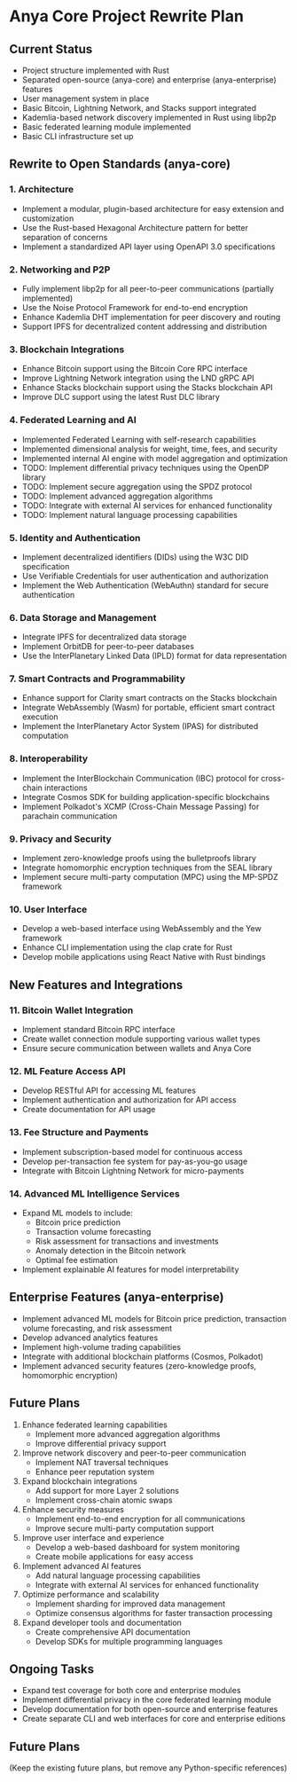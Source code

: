# Anya Core Project Rewrite Plan

## Current Status

- Project structure implemented with Rust
- Separated open-source (anya-core) and enterprise (anya-enterprise) features
- User management system in place
- Basic Bitcoin, Lightning Network, and Stacks support integrated
- Kademlia-based network discovery implemented in Rust using libp2p
- Basic federated learning module implemented
- Basic CLI infrastructure set up

## Rewrite to Open Standards (anya-core)

### 1. Architecture

- Implement a modular, plugin-based architecture for easy extension and customization
- Use the Rust-based Hexagonal Architecture pattern for better separation of concerns
- Implement a standardized API layer using OpenAPI 3.0 specifications

### 2. Networking and P2P

- Fully implement libp2p for all peer-to-peer communications (partially implemented)
- Use the Noise Protocol Framework for end-to-end encryption
- Enhance Kademlia DHT implementation for peer discovery and routing
- Support IPFS for decentralized content addressing and distribution

### 3. Blockchain Integrations

- Enhance Bitcoin support using the Bitcoin Core RPC interface
- Improve Lightning Network integration using the LND gRPC API
- Enhance Stacks blockchain support using the Stacks blockchain API
- Improve DLC support using the latest Rust DLC library

### 4. Federated Learning and AI

- Implemented Federated Learning with self-research capabilities
- Implemented dimensional analysis for weight, time, fees, and security
- Implemented internal AI engine with model aggregation and optimization
- TODO: Implement differential privacy techniques using the OpenDP library
- TODO: Implement secure aggregation using the SPDZ protocol
- TODO: Implement advanced aggregation algorithms
- TODO: Integrate with external AI services for enhanced functionality
- TODO: Implement natural language processing capabilities

### 5. Identity and Authentication

- Implement decentralized identifiers (DIDs) using the W3C DID specification
- Use Verifiable Credentials for user authentication and authorization
- Implement the Web Authentication (WebAuthn) standard for secure authentication

### 6. Data Storage and Management

- Integrate IPFS for decentralized data storage
- Implement OrbitDB for peer-to-peer databases
- Use the InterPlanetary Linked Data (IPLD) format for data representation

### 7. Smart Contracts and Programmability

- Enhance support for Clarity smart contracts on the Stacks blockchain
- Integrate WebAssembly (Wasm) for portable, efficient smart contract execution
- Implement the InterPlanetary Actor System (IPAS) for distributed computation

### 8. Interoperability

- Implement the InterBlockchain Communication (IBC) protocol for cross-chain interactions
- Integrate Cosmos SDK for building application-specific blockchains
- Implement Polkadot's XCMP (Cross-Chain Message Passing) for parachain communication

### 9. Privacy and Security

- Implement zero-knowledge proofs using the bulletproofs library
- Integrate homomorphic encryption techniques from the SEAL library
- Implement secure multi-party computation (MPC) using the MP-SPDZ framework

### 10. User Interface

- Develop a web-based interface using WebAssembly and the Yew framework
- Enhance CLI implementation using the clap crate for Rust
- Develop mobile applications using React Native with Rust bindings

## New Features and Integrations

### 11. Bitcoin Wallet Integration

- Implement standard Bitcoin RPC interface
- Create wallet connection module supporting various wallet types
- Ensure secure communication between wallets and Anya Core

### 12. ML Feature Access API

- Develop RESTful API for accessing ML features
- Implement authentication and authorization for API access
- Create documentation for API usage

### 13. Fee Structure and Payments

- Implement subscription-based model for continuous access
- Develop per-transaction fee system for pay-as-you-go usage
- Integrate with Bitcoin Lightning Network for micro-payments

### 14. Advanced ML Intelligence Services

- Expand ML models to include:
  - Bitcoin price prediction
  - Transaction volume forecasting
  - Risk assessment for transactions and investments
  - Anomaly detection in the Bitcoin network
  - Optimal fee estimation
- Implement explainable AI features for model interpretability

## Enterprise Features (anya-enterprise)

- Implement advanced ML models for Bitcoin price prediction, transaction volume forecasting, and risk assessment
- Develop advanced analytics features
- Implement high-volume trading capabilities
- Integrate with additional blockchain platforms (Cosmos, Polkadot)
- Implement advanced security features (zero-knowledge proofs, homomorphic encryption)

## Future Plans

1. Enhance federated learning capabilities
   - Implement more advanced aggregation algorithms
   - Improve differential privacy support
2. Improve network discovery and peer-to-peer communication
   - Implement NAT traversal techniques
   - Enhance peer reputation system
3. Expand blockchain integrations
   - Add support for more Layer 2 solutions
   - Implement cross-chain atomic swaps
4. Enhance security measures
   - Implement end-to-end encryption for all communications
   - Improve secure multi-party computation support
5. Improve user interface and experience
   - Develop a web-based dashboard for system monitoring
   - Create mobile applications for easy access
6. Implement advanced AI features
   - Add natural language processing capabilities
   - Integrate with external AI services for enhanced functionality
7. Optimize performance and scalability
   - Implement sharding for improved data management
   - Optimize consensus algorithms for faster transaction processing
8. Expand developer tools and documentation
   - Create comprehensive API documentation
   - Develop SDKs for multiple programming languages

## Ongoing Tasks

- Expand test coverage for both core and enterprise modules
- Implement differential privacy in the core federated learning module
- Develop documentation for both open-source and enterprise features
- Create separate CLI and web interfaces for core and enterprise editions

## Future Plans

(Keep the existing future plans, but remove any Python-specific references)
